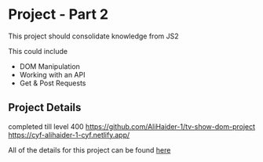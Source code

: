 # Project - Part 2

This project should consolidate knowledge from JS2

This could include

- DOM Manipulation
- Working with an API
- Get & Post Requests

## Project Details

completed till level 400
https://github.com/AliHaider-1/tv-show-dom-project
https://cyf-alihaider-1-cyf.netlify.app/

All of the details for this project can be found [here](https://syllabus.codeyourfuture.io/js-core-3/tv-show-dom-project/readme)
